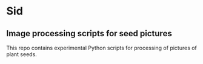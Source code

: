 # Sid
## Image processing scripts for seed pictures

This repo contains experimental Python scripts for processing of pictures of plant seeds.

